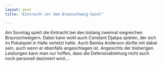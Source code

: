 ```yaml
---
layout: post
title: "Eintracht vor dem Braunschweig-Spiel"

---
```


Am Sonntag spielt die Eintracht bei den bislang zweimal siegreichen Braunschweigern. Dabei kann wohl auch Constant Djakpa spielen, der sich im Pokalspiel in Halle verletzt hatte. Auch Bamba Anderson dürfte mit dabei sein, auch wenn er ebenfalls angeschlagen ist. Angesichts der bisherigen Leistungen kann man nur hoffen, dass die Defensivabteilung nicht auch noch personell dezimiert wird....


